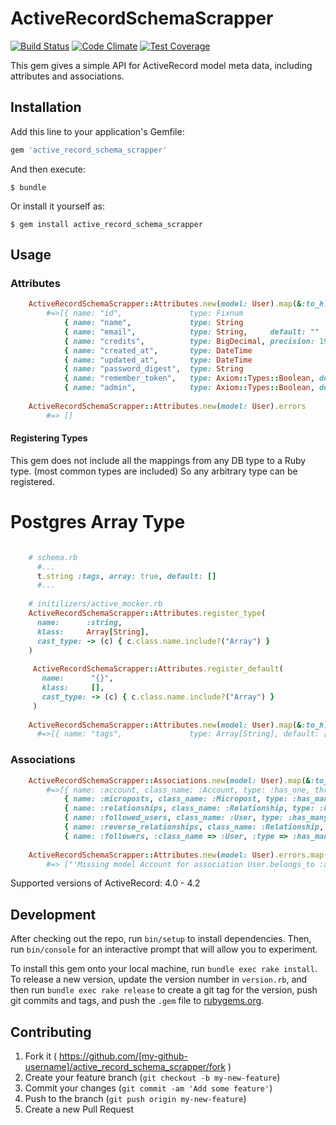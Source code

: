 # ActiveRecordSchemaScrapper
[![Build Status](https://travis-ci.org/zeisler/dissociated_introspection.svg)](https://travis-ci.org/zeisler/dissociated_introspection)
[![Code Climate](https://codeclimate.com/github/zeisler/active_record_schema_scrapper/badges/gpa.svg)](https://codeclimate.com/github/zeisler/active_record_schema_scrapper)
[![Test Coverage](https://codeclimate.com/github/zeisler/active_record_schema_scrapper/badges/coverage.svg)](https://codeclimate.com/github/zeisler/active_record_schema_scrapper/coverage)

This gem gives a simple API for ActiveRecord model meta data, including attributes and associations.

## Installation

Add this line to your application's Gemfile:

```ruby
gem 'active_record_schema_scrapper'
```

And then execute:

    $ bundle

Or install it yourself as:

    $ gem install active_record_schema_scrapper

## Usage

### Attributes
```ruby
    ActiveRecordSchemaScrapper::Attributes.new(model: User).map(&:to_h)
        #=>[{ name: "id",               type: Fixnum                                },
            { name: "name",             type: String                                },
            { name: "email",            type: String,     default: ""               },
            { name: "credits",          type: BigDecimal, precision: 19, scale: 6   },
            { name: "created_at",       type: DateTime                              },
            { name: "updated_at",       type: DateTime                              },
            { name: "password_digest",  type: String                                },
            { name: "remember_token",   type: Axiom::Types::Boolean, default: true  },
            { name: "admin",            type: Axiom::Types::Boolean, default: false }]
            
    ActiveRecordSchemaScrapper::Attributes.new(model: User).errors
        #=> []
```

#### Registering Types

This gem does not include all the mappings from any DB type to a Ruby type. (most common types are included)
So any arbitrary type can be registered.

# Postgres Array Type
```ruby

    # schema.rb
      #...
      t.string :tags, array: true, default: []
      #...
      
    # initilizers/active_mocker.rb
    ActiveRecordSchemaScrapper::Attributes.register_type(
      name:      :string, 
      klass:     Array[String], 
      cast_type: -> (c) { c.class.name.include?("Array") } 
    )
    
     ActiveRecordSchemaScrapper::Attributes.register_default(
       name:      "{}", 
       klass:     [], 
       cast_type: -> (c) { c.class.name.include?("Array") } 
     )
    
    ActiveRecordSchemaScrapper::Attributes.new(model: User).map(&:to_h)
      #=>[{ name: "tags",               type: Array[String], default: []  }]
```

### Associations
```ruby
    ActiveRecordSchemaScrapper::Associations.new(model: User).map(&:to_h)
        #=>[{ name: :account, class_name: :Account, type: :has_one, through: nil, source: nil, foreign_key: :user_id, join_table: nil, dependent: nil },
            { name: :microposts, class_name: :Micropost, type: :has_many, through: nil, source: nil, foreign_key: :user_id, join_table: nil, dependent: nil },
            { name: :relationships, class_name: :Relationship, type: :has_many, through: nil, source: nil, foreign_key: :follower_id, join_table: nil, dependent: :destroy },
            { name: :followed_users, class_name: :User, type: :has_many, through: :relationships, source: :followed, foreign_key: :followed_id, join_table: nil, dependent: nil },
            { name: :reverse_relationships, class_name: :Relationship, type: :has_many, through: nil, source: nil, foreign_key: :followed_id, join_table: nil, dependent: :destroy },
            { name: :followers, :class_name => :User, :type => :has_many, :through => :reverse_relationships, :source => :follower, :foreign_key => :follower_id, :join_table => nil, :dependent => nil }]
    
    ActiveRecordSchemaScrapper::Attributes.new(model: User).errors.map(&:message)
        #=> ["'Missing model Account for association User.belongs_to :account')"]
```

Supported versions of ActiveRecord: 4.0 - 4.2

## Development

After checking out the repo, run `bin/setup` to install dependencies. Then, run `bin/console` for an interactive prompt that will allow you to experiment.

To install this gem onto your local machine, run `bundle exec rake install`. To release a new version, update the version number in `version.rb`, and then run `bundle exec rake release` to create a git tag for the version, push git commits and tags, and push the `.gem` file to [rubygems.org](https://rubygems.org).

## Contributing

1. Fork it ( https://github.com/[my-github-username]/active_record_schema_scrapper/fork )
2. Create your feature branch (`git checkout -b my-new-feature`)
3. Commit your changes (`git commit -am 'Add some feature'`)
4. Push to the branch (`git push origin my-new-feature`)
5. Create a new Pull Request
